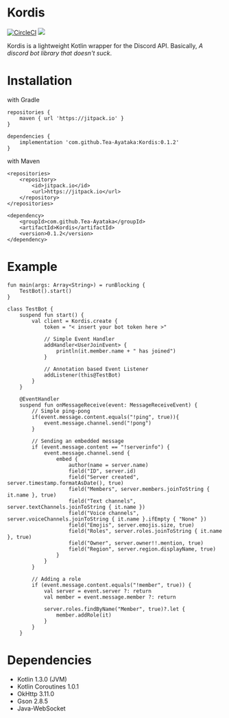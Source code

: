 # Kordis
[![CircleCI](https://circleci.com/gh/Tea-Ayataka/Kordis.svg?style=svg)](https://circleci.com/gh/Tea-Ayataka/Kordis)
[![](https://jitpack.io/v/Tea-Ayataka/Kordis.svg)](https://jitpack.io/#Tea-Ayataka/Kordis)  

Kordis is a lightweight Kotlin wrapper for the Discord API. Basically, *A discord bot library that doesn't suck*.

# Installation
with Gradle
```
repositories {
    maven { url 'https://jitpack.io' }
}
    
dependencies {
    implementation 'com.github.Tea-Ayataka:Kordis:0.1.2'
}
```
with Maven
```
<repositories>
    <repository>
        <id>jitpack.io</id>
        <url>https://jitpack.io</url>
    </repository>
</repositories>

<dependency>
    <groupId>com.github.Tea-Ayataka</groupId>
    <artifactId>Kordis</artifactId>
    <version>0.1.2</version>
</dependency>
```

# Example
```
fun main(args: Array<String>) = runBlocking {
    TestBot().start()
}

class TestBot {
    suspend fun start() {
        val client = Kordis.create {
            token = "< insert your bot token here >"
            
            // Simple Event Handler
            addHandler<UserJoinEvent> {
                println(it.member.name + " has joined")
            }
            
            // Annotation based Event Listener
            addListener(this@TestBot)
        }
    }
    
    @EventHandler
    suspend fun onMessageReceive(event: MessageReceiveEvent) {
        // Simple ping-pong
        if(event.message.content.equals("!ping", true)){
            event.message.channel.send("!pong")
        }
        
        // Sending an embedded message
        if (event.message.content == "!serverinfo") {
            event.message.channel.send {
                embed {
                    author(name = server.name)
                    field("ID", server.id)
                    field("Server created", server.timestamp.formatAsDate(), true)
                    field("Members", server.members.joinToString { it.name }, true)
                    field("Text channels", server.textChannels.joinToString { it.name })
                    field("Voice channels", server.voiceChannels.joinToString { it.name }.ifEmpty { "None" })
                    field("Emojis", server.emojis.size, true)
                    field("Roles", server.roles.joinToString { it.name }, true)
                    field("Owner", server.owner!!.mention, true)
                    field("Region", server.region.displayName, true)
                }
            }
        }
        
        // Adding a role
        if (event.message.content.equals("!member", true)) {
            val server = event.server ?: return
            val member = event.message.member ?: return

            server.roles.findByName("Member", true)?.let {
                member.addRole(it)
            }
        }
    }
```

# Dependencies
* Kotlin 1.3.0 (JVM)
* Kotlin Coroutines 1.0.1
* OkHttp 3.11.0
* Gson 2.8.5
* Java-WebSocket
